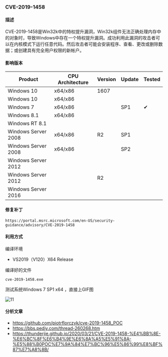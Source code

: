 ### CVE-2019-1458

#### 描述

CVE-2019-1458是Win32k中的特权提升漏洞，Win32k组件无法正确处理内存中的对象时，导致Windows中存在一个特权提升漏洞。成功利用此漏洞的攻击者可以在内核模式下运行任意代码。然后攻击者可能会安装程序、查看、更改或删除数据；或创建具有完全用户权限的新帐户。

#### 影响版本

| Product             | CPU Architecture | Version | Update | Tested             |
| ------------------- | ---------------- | ------- | ------ | ------------------ |
| Windows 10          | x64/x86          | 1607    |        |                    |
| Windows 10          | x64/x86          |         |        |                    |
| Windows 7           | x64/x86          |         | SP1    | &#10004; |
| Windows 8.1         | x64/x86          |         |        |                    |
| Windows RT 8.1      |                  |         |        |                    |
| Windows Server 2008 | x64/x86          | R2      | SP1    |                    |
| Windows Server 2008 | x64/x86          |         | SP2    |                    |
| Windows Server 2012 |                  |         |        |                    |
| Windows Server 2012 |                  | R2      |        |                    |
| Windows Server 2016 |                  |         |        |                    |

#### 修复补丁

```
https://portal.msrc.microsoft.com/en-US/security-guidance/advisory/CVE-2019-1458
```

#### 利用方式

编译环境

- VS2019（V120）X64 Release

编译好的文件

```
cve-2019-1458.exe
```

测试系统Windows 7 SP1 x64 ，直接上GIF图

![11](https://github.com/Ascotbe/Random-img/blob/master/WindowsKernelExploits/3.gif?raw=true)

#### 分析文章
- https://github.com/piotrflorczyk/cve-2019-1458_POC
- https://bbs.pediy.com/thread-260268.htm
- https://thunderjie.github.io/2020/03/21/CVE-2019-1458-%E4%BB%8E-%E6%BC%8F%E6%B4%9E%E6%8A%A5%E5%91%8A-%E5%88%B0POC%E7%9A%84%E7%BC%96%E5%86%99%E8%BF%87%E7%A8%8B/